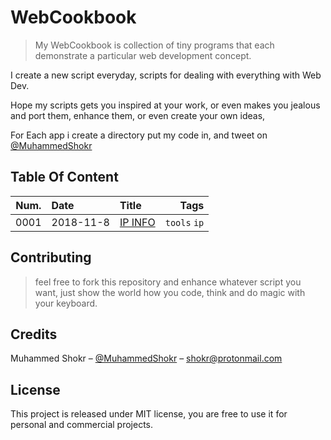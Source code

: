 # WebCookbook
> My WebCookbook is collection of tiny programs that each demonstrate a particular web development concept.

I create a new script everyday, scripts for dealing with everything with Web Dev.


Hope my scripts gets you inspired at your work, or even makes you
jealous and port them, enhance them, or even create your own ideas,

For Each app i create a directory put my code in,
 and tweet on  [@MuhammedShokr](https://twitter.com/MuhammedShokr) 


## Table Of Content

|Num.| Date                     | Title                                                           | Tags                         |
|----|:------------------------ |:--------------------------------------------------------------- | ----------------------------:|
|0001| 2018-11-8 | [IP INFO](./ipinfo)  |`tools` `ip`|




## Contributing
> feel free to fork this repository and enhance whatever script you want,
just show the world how you code, think and do magic with your keyboard.


## Credits
Muhammed Shokr – [@MuhammedShokr](https://twitter.com/MuhammedShokr) –  shokr@protonmail.com

## License
This project is released under MIT license, you are free to use it for personal and commercial projects.
